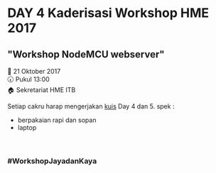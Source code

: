 # DAY 4 Kaderisasi Workshop HME 2017

## "Workshop NodeMCU webserver"


:date:  21 Oktober 2017 <br>
:clock730:  Pukul 13:00 <br>
:house:  Sekretariat HME ITB <br>

Setiap cakru harap mengerjakan [kuis](https://github.com/WShme2017/kaderisasiWS/blob/master/Season%202/Day%204/kuis.md) Day 4 dan 5.
spek :
* berpakaian rapi dan sopan
* laptop
<br> <br> <br>
### #WorkshopJayadanKaya
